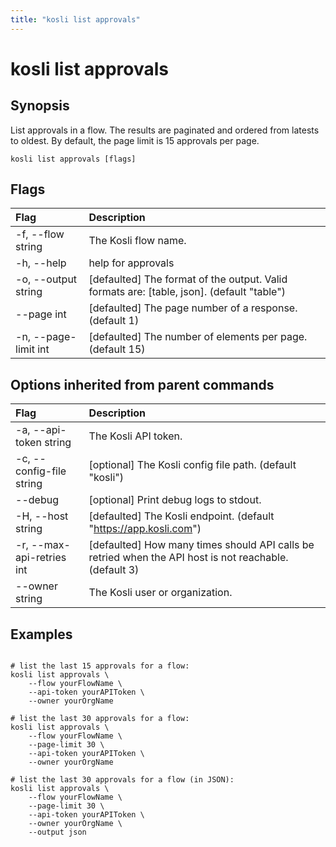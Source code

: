 ```yaml
---
title: "kosli list approvals"
---
```


# kosli list approvals

## Synopsis

List approvals in a flow.
The results are paginated and ordered from latests to oldest. 
By default, the page limit is 15 approvals per page.  


```shell
kosli list approvals [flags]
```

## Flags
| Flag | Description |
| :--- | :--- |
|    -f, --flow string  |  The Kosli flow name.  |
|    -h, --help  |  help for approvals  |
|    -o, --output string  |  [defaulted] The format of the output. Valid formats are: [table, json]. (default "table")  |
|        --page int  |  [defaulted] The page number of a response. (default 1)  |
|    -n, --page-limit int  |  [defaulted] The number of elements per page. (default 15)  |


## Options inherited from parent commands
| Flag | Description |
| :--- | :--- |
|    -a, --api-token string  |  The Kosli API token.  |
|    -c, --config-file string  |  [optional] The Kosli config file path. (default "kosli")  |
|        --debug  |  [optional] Print debug logs to stdout.  |
|    -H, --host string  |  [defaulted] The Kosli endpoint. (default "https://app.kosli.com")  |
|    -r, --max-api-retries int  |  [defaulted] How many times should API calls be retried when the API host is not reachable. (default 3)  |
|        --owner string  |  The Kosli user or organization.  |


## Examples

```shell

# list the last 15 approvals for a flow:
kosli list approvals \ 
	--flow yourFlowName \
	--api-token yourAPIToken \
	--owner yourOrgName

# list the last 30 approvals for a flow:
kosli list approvals \
	--flow yourFlowName \
	--page-limit 30 \
	--api-token yourAPIToken \
	--owner yourOrgName

# list the last 30 approvals for a flow (in JSON):
kosli list approvals \
	--flow yourFlowName \
	--page-limit 30 \
	--api-token yourAPIToken \
	--owner yourOrgName \
	--output json

```

